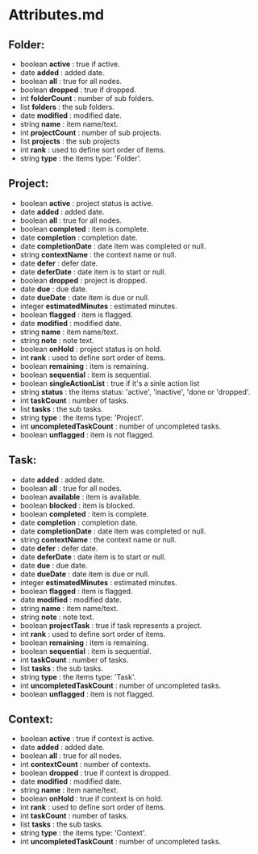 # Attributes.md

## Folder:

- boolean **active** : true if active.
- date **added** : added date.
- boolean **all** : true for all nodes.
- boolean **dropped** : true if dropped.
- int **folderCount** : number of sub folders.
- list **folders** : the sub folders.
- date **modified** : modified date.
- string **name** : item name/text.
- int **projectCount** : number of sub projects.
- list **projects** : the sub projects
- int **rank** : used to define sort order of items.
- string **type** : the items type: 'Folder'.

## Project:

- boolean **active** : project status is active.
- date **added** : added date.
- boolean **all** : true for all nodes.
- boolean **completed** : item is complete.
- date **completion** : completion date.
- date **completionDate** : date item was completed or null.
- string **contextName** : the context name or null.
- date **defer** : defer date.
- date **deferDate** : date item is to start or null.
- boolean **dropped** : project is dropped.
- date **due** : due date.
- date **dueDate** : date item is due or null.
- integer **estimatedMinutes** : estimated minutes.
- boolean **flagged** : item is flagged.
- date **modified** : modified date.
- string **name** : item name/text.
- string **note** : note text.
- boolean **onHold** : project status is on hold.
- int **rank** : used to define sort order of items.
- boolean **remaining** : item is remaining.
- boolean **sequential** : item is sequential.
- boolean **singleActionList** : true if it's a sinle action list
- string **status** : the items status: 'active', 'inactive', 'done or 'dropped'.
- int **taskCount** : number of tasks.
- list **tasks** : the sub tasks.
- string **type** : the items type: 'Project'.
- int **uncompletedTaskCount** : number of uncompleted tasks.
- boolean **unflagged** : item is not flagged.

## Task:

- date **added** : added date.
- boolean **all** : true for all nodes.
- boolean **available** : item is available.
- boolean **blocked** : item is blocked.
- boolean **completed** : item is complete.
- date **completion** : completion date.
- date **completionDate** : date item was completed or null.
- string **contextName** : the context name or null.
- date **defer** : defer date.
- date **deferDate** : date item is to start or null.
- date **due** : due date.
- date **dueDate** : date item is due or null.
- integer **estimatedMinutes** : estimated minutes.
- boolean **flagged** : item is flagged.
- date **modified** : modified date.
- string **name** : item name/text.
- string **note** : note text.
- boolean **projectTask** : true if task represents a project.
- int **rank** : used to define sort order of items.
- boolean **remaining** : item is remaining.
- boolean **sequential** : item is sequential.
- int **taskCount** : number of tasks.
- list **tasks** : the sub tasks.
- string **type** : the items type: 'Task'.
- int **uncompletedTaskCount** : number of uncompleted tasks.
- boolean **unflagged** : item is not flagged.

## Context:

- boolean **active** : true if context is active.
- date **added** : added date.
- boolean **all** : true for all nodes.
- int **contextCount** : number of contexts.
- boolean **dropped** : true if context is dropped.
- date **modified** : modified date.
- string **name** : item name/text.
- boolean **onHold** : true if context is on hold.
- int **rank** : used to define sort order of items.
- int **taskCount** : number of tasks.
- list **tasks** : the sub tasks.
- string **type** : the items type: 'Context'.
- int **uncompletedTaskCount** : number of uncompleted tasks.

